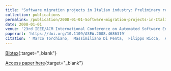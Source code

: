 ```yaml
---
title: "Software migration projects in Italian industry: Preliminary results from a state of the practice survey"
collection: publications
permalink: /publication/2008-01-01-Software-migration-projects-in-Italian-industry-Preliminary-results-from-a-state-of-the-practice-survey
date: 2008-01-01
venue: '23rd IEEE/ACM International Conference on Automated Software Engineering - Workshop Proceedings (ASE Workshops 2008), 15-16 September 2008, L&apos;Aquila, Italy'
paperurl: 'https://doi.org/10.1109/ASEW.2008.4686319'
citation: ' Marco Torchiano,  Massimiliano Di Penta,  Filippo Ricca,  Andrea De Lucia,  Filippo Lanubile, &quot;Software migration projects in Italian industry: Preliminary results from a state of the practice survey.&quot; 23rd IEEE/ACM International Conference on Automated Software Engineering - Workshop Proceedings (ASE Workshops 2008), 15-16 September 2008, L&amp;apos;Aquila, Italy, 2008.'
---
```

[Bibtex](https://dblp.org/rec/bib/conf/kbse/TorchianoPRLL08){:target="_blank"}

[Access paper here](https://doi.org/10.1109/ASEW.2008.4686319){:target="_blank"}
